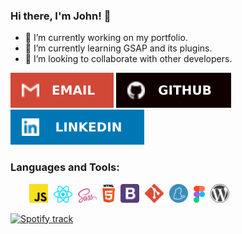 ### Hi there, I'm John! 👋

- 🔭 I’m currently working on my portfolio.
- 🌱 I’m currently learning GSAP and its plugins.
- 👯 I’m looking to collaborate with other developers.

[![Email Badge](./socials/email.svg)](mailto:thecodingjohn@outlook.com)
[![Github Badge](./socials/github.svg)](https://github.com/theCodingJohn?tab=repositories)
[![Linkedin Badge](./socials/linkedin.svg)](https://www.linkedin.com/in/john-carlo-cunanan-11847a17a)

### Languages and Tools:

<div style="padding-left: 30px;margin-top: 10px">
<img width="30px" alt="javascript" style="margin-right: 5px" src="./logos/javascript.svg"/>       
<img width="30px" alt="react" style="margin-right: 5px" src="./logos/react.svg"/>       
<img width="30px" alt="sass" style="margin-right: 5px" src="./logos/sass.svg"/>       
<img width="20px" alt="html" style="margin-right: 5px" src="./logos/html-5.svg"/>    
<img width="30px" alt="bootstrap" style="margin-right: 5px" src="./logos/bootstrap.svg"/>   
<img width="30px" alt="git" style="margin-right: 5px" src="./logos/git-icon.svg"/>
<img width="30px" alt="yarn" style="margin-right: 5px" src="./logos/yarn.svg"/>
<img width="18px" alt="figma" style="margin-right: 5px" src="./logos/figma.svg"/>
<img width="30px alt="wordpress" style="margin-right: 5px" src="./logos/wordpress-icon.svg"/>
</div>

[<img src="https://readme-spotify-status-five.vercel.app/api/run-spotify-status" alt="Spotify track" width="350" />](https://open.spotify.com/user/mynamejc)
